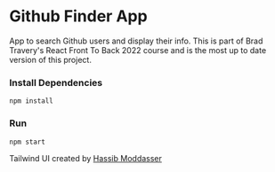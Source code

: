 # Github Finder App

App to search Github users and display their info. This is part of Brad Travery's React Front To Back 2022 course and is the most up to date version of this project.

### Install Dependencies

```
npm install
```

### Run

```
npm start
```

Tailwind UI created by [Hassib Moddasser](https://twitter.com/hassibmoddasser)
